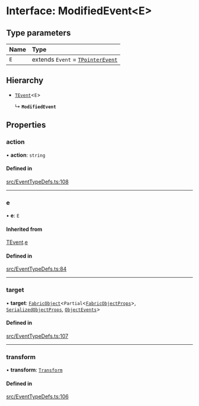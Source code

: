 # Interface: ModifiedEvent\<E\>

## Type parameters

| Name | Type |
| :------ | :------ |
| `E` | extends `Event` = [`TPointerEvent`](/apidocs/modules.md#tpointerevent) |

## Hierarchy

- [`TEvent`](/apidocs/interfaces/TEvent.md)\<`E`\>

  ↳ **`ModifiedEvent`**

## Properties

### action

• **action**: `string`

#### Defined in

[src/EventTypeDefs.ts:108](https://github.com/fabricjs/fabric.js/blob/d47d51d01/src/EventTypeDefs.ts#L108)

___

### e

• **e**: `E`

#### Inherited from

[TEvent](/apidocs/interfaces/TEvent.md).[e](/apidocs/interfaces/TEvent.md#e)

#### Defined in

[src/EventTypeDefs.ts:84](https://github.com/fabricjs/fabric.js/blob/d47d51d01/src/EventTypeDefs.ts#L84)

___

### target

• **target**: [`FabricObject`](/apidocs/classes/FabricObject.md)\<`Partial`\<[`FabricObjectProps`](/apidocs/interfaces/FabricObjectProps.md)\>, [`SerializedObjectProps`](/apidocs/interfaces/SerializedObjectProps.md), [`ObjectEvents`](/apidocs/interfaces/ObjectEvents.md)\>

#### Defined in

[src/EventTypeDefs.ts:107](https://github.com/fabricjs/fabric.js/blob/d47d51d01/src/EventTypeDefs.ts#L107)

___

### transform

• **transform**: [`Transform`](/apidocs/modules.md#transform)

#### Defined in

[src/EventTypeDefs.ts:106](https://github.com/fabricjs/fabric.js/blob/d47d51d01/src/EventTypeDefs.ts#L106)
